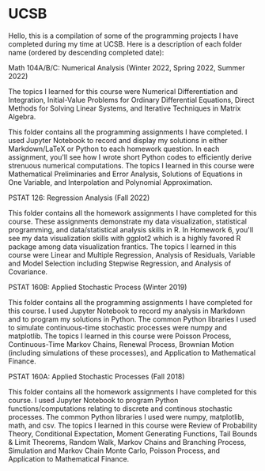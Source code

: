 # UCSB
Hello, this is a compilation of some of the programming projects I have completed during my time at UCSB. Here is a description of each folder name (ordered by descending completed date):

Math 104A/B/C: Numerical Analysis (Winter 2022, Spring 2022, Summer 2022)

The topics I learned for this course were Numerical Differentiation and Integration, Initial-Value Problems for Ordinary Differential Equations, Direct Methods for Solving Linear Systems, and Iterative Techniques in Matrix Algebra.

This folder contains all the programming assignments I have completed. I used Jupyter Notebook to record and display my solutions in either Markdown/LaTeX or Python to each homework question. In each assignment, you'll see how I wrote short Python codes to efficiently derive strenuous numerical computations.
The topics I learned in this course were Mathematical Preliminaries and Error Analysis, Solutions of Equations in One Variable, and Interpolation and Polynomial Approximation.

PSTAT 126: Regression Analysis (Fall 2022)

This folder contains all the homework assignments I have completed for this course. These assignments demonstrate my data visualization, statistical programming, and data/statistical analysis skills in R. In Homework 6, you'll see my data visualization skills with ggplot2 which is a highly favored R package among data visualization frantics.
The topics I learned in this course were Linear and Multiple Regression, Analysis of Residuals, Variable and Model Selection including Stepwise Regression, and Analysis of Covariance.

PSTAT 160B: Applied Stochastic Process (Winter 2019)

This folder contains all the programming assignments I have completed for this course. I used Jupyter Notebook to record my analysis in Markdown and to program my solutions in Python. The common Python libraries I used to simulate continuous-time stochastic processes were numpy and matplotlib.
The topics I learned in this course were Poisson Process, Continuous-Time Markov Chains, Renewal Process, Brownian Motion (including simulations of these processes), and Application to Mathematical Finance.

PSTAT 160A: Applied Stochastic Processes (Fall 2018)

This folder contains all the homework assignments I have completed for this course. I used Jupyter Notebook to program Python functions/computations relating to discrete and continous stochastic processes. The common Python libraries I used were numpy, matplotlib, math, and csv.
The topics I learned in this course were Review of Probability Theory, Conditional Expectation, Moment Generating Functions, Tail Bounds & Limit Theorems, Random Walk, Markov Chains and Branching Process, Simulation and Markov Chain Monte Carlo, Poisson Process, and Application to Mathematical Finance.

